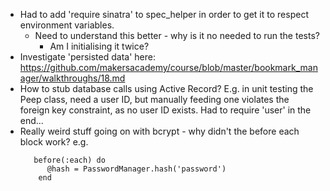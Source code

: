 - Had to add 'require sinatra' to spec_helper in order to get it to respect environment variables.
    - Need to understand this better - why is it no needed to run the tests?
        - Am I initialising it twice?
- Investigate 'persisted data' here: https://github.com/makersacademy/course/blob/master/bookmark_manager/walkthroughs/18.md
- How to stub database calls using Active Record? E.g. in unit testing the Peep class, need a user ID, but manually feeding one 
violates the foreign key constraint, as no user ID exists. Had to require 'user' in the end...
- Really weird stuff going on with bcrypt - why didn't the before each block work?
    e.g. 
    ```
       before(:each) do
          @hash = PasswordManager.hash('password')
        end 
     ```